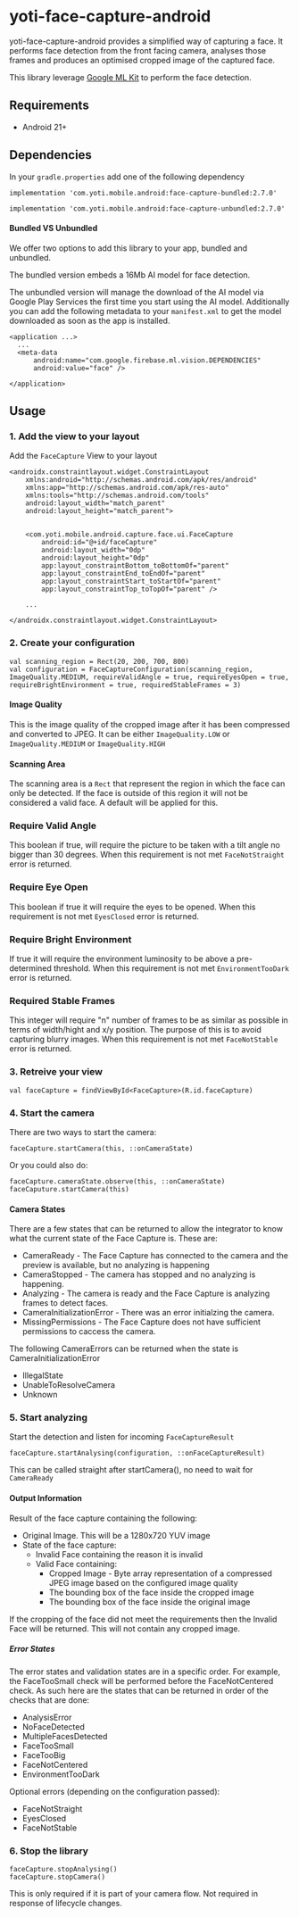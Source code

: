 # yoti-face-capture-android

yoti-face-capture-android provides a simplified way of capturing a face. It performs face detection from the front facing camera, analyses those frames and produces an optimised cropped image of the captured face.

This library leverage [Google ML Kit](https://firebase.google.com/docs/ml-kit/detect-faces) to perform the face detection.

## Requirements
- Android 21+

##  Dependencies

In your `gradle.properties` add one of the following dependency
```
implementation 'com.yoti.mobile.android:face-capture-bundled:2.7.0'
```

```
implementation 'com.yoti.mobile.android:face-capture-unbundled:2.7.0'
```

#### Bundled VS Unbundled

We offer two options to add this library to your app, bundled and unbundled.

The bundled version embeds a 16Mb AI model for face detection.

The unbundled version will manage the download of the AI model via Google Play Services the first time you start using the AI model. Additionally you can add the following metadata to your `manifest.xml` to get the model downloaded as soon as the app is installed.
```
<application ...>
  ...
  <meta-data
      android:name="com.google.firebase.ml.vision.DEPENDENCIES"
      android:value="face" />

</application>

```

## Usage

### 1. Add the view to your layout
Add the `FaceCapture` View to your layout

```
<androidx.constraintlayout.widget.ConstraintLayout
    xmlns:android="http://schemas.android.com/apk/res/android"
    xmlns:app="http://schemas.android.com/apk/res-auto"
    xmlns:tools="http://schemas.android.com/tools"
    android:layout_width="match_parent"
    android:layout_height="match_parent">


    <com.yoti.mobile.android.capture.face.ui.FaceCapture
        android:id="@+id/faceCapture"
        android:layout_width="0dp"
        android:layout_height="0dp"
        app:layout_constraintBottom_toBottomOf="parent"
        app:layout_constraintEnd_toEndOf="parent"
        app:layout_constraintStart_toStartOf="parent"
        app:layout_constraintTop_toTopOf="parent" />

    ...

</androidx.constraintlayout.widget.ConstraintLayout>        
```

### 2. Create your configuration

```
val scanning_region = Rect(20, 200, 700, 800)
val configuration = FaceCaptureConfiguration(scanning_region, ImageQuality.MEDIUM, requireValidAngle = true, requireEyesOpen = true, requireBrightEnvironment = true, requiredStableFrames = 3)

```

#### Image Quality
This is the image quality of the cropped image after it has been compressed and converted to JPEG. It can be either `ImageQuality.LOW` or `ImageQuality.MEDIUM` or `ImageQuality.HIGH`

#### Scanning Area
The scanning area is a `Rect` that represent the region in which the face can only be detected. If the face is outside of this region it will not be considered a valid face. A default will be applied for this.

### Require Valid Angle
This boolean if true, will require the picture to be taken with a tilt angle no bigger than 30 degrees.
When this requirement is not met `FaceNotStraight` error is returned.

### Require Eye Open
This boolean if true it will require the eyes to be opened.
When this requirement is not met `EyesClosed` error is returned.

### Require Bright Environment
If true it will require the environment luminosity to be above a pre-determined threshold.
When this requirement is not met `EnvironmentTooDark` error is returned.

### Required Stable Frames
This integer will require "n" number of frames to be as similar as possible in terms of width/hight and x/y position.
The purpose of this is to avoid capturing blurry images.
When this requirement is not met `FaceNotStable` error is returned.

### 3. Retreive your view
```
val faceCapture = findViewById<FaceCapture>(R.id.faceCapture)
```


### 4. Start the camera
There are two ways to start the camera:

```
faceCapture.startCamera(this, ::onCameraState)
```

Or you could also do:
```
faceCapture.cameraState.observe(this, ::onCameraState)
faceCaputure.startCamera(this)
```


#### Camera States

There are a few states that can be returned to allow the integrator to know what the current state of the Face Capture is. These are:
- CameraReady - The Face Capture has connected to the camera and the preview is available, but no analyzing is happening
- CameraStopped - The camera has stopped and no analyzing is happening.
- Analyzing - The camera is ready and the Face Capture is analyzing frames to detect faces.
- CameraInitializationError - There was an error initialzing the camera.
- MissingPermissions - The Face Capture does not have sufficient permissions to caccess the camera.

The following CameraErrors can be returned when the state is CameraInitializationError
- IllegalState
- UnableToResolveCamera
- Unknown


### 5. Start analyzing

Start the detection and listen for incoming `FaceCaptureResult`
```
faceCapture.startAnalysing(configuration, ::onFaceCaptureResult)
```
This can be called straight after startCamera(), no need to wait for `CameraReady`

#### Output Information

Result of the face capture containing the following:
  - Original Image. This will be a 1280x720 YUV image
  - State of the face capture:
    - Invalid Face containing the reason it is invalid
    - Valid Face containing:
      - Cropped Image - Byte array representation of a compressed JPEG image based on the configured image quality
      - The bounding box of the face inside the cropped image
      - The bounding box of the face inside the original image

If the cropping of the face did not meet the requirements then the Invalid Face will be returned. This will not contain any cropped image.

##### Error States

The error states and validation states are in a specific order. For example, the FaceTooSmall check will be performed before the FaceNotCentered check. As such here are the states that can be returned in order of the checks that are done:
- AnalysisError
- NoFaceDetected
- MultipleFacesDetected
- FaceTooSmall
- FaceTooBig
- FaceNotCentered
- EnvironmentTooDark

Optional errors (depending on the configuration passed):
- FaceNotStraight
- EyesClosed
- FaceNotStable

### 6. Stop the library
```
faceCapture.stopAnalysing()
faceCapture.stopCamera()
```
This is only required if it is part of your camera flow. Not required in response of lifecycle changes.

